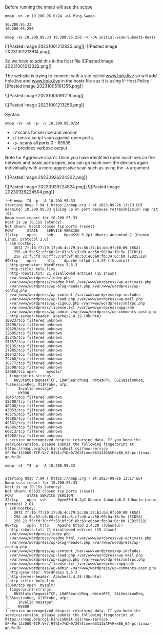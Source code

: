 Before running the nmap will see the scope 
```
nmap -sn -n 10.200.95.0/24 -oA Ping-Sweep

10.200.95.33
10.200.95.250

nmap -sS 10.200.95.33 10.200.95.250 -v -oA Initial-Scan-Subnet1-Hosts
```
![[Pasted image 20231001212830.png]]
![[Pasted image 20231001212914.png]]

So we have to add this in the host file
![[Pasted image 20231001213322.png]]

The website is trying to connect with a site called www.holo.live 
so will add holo.live and www.holo.live in the hosts file cuz it is using V-Host Policy
![[Pasted image 20231005191355.png]]

![[Pasted image 20231005191219.png]]

![[Pasted image 20231001213256.png]]


Syntax: 
```
nmap -sV -sC -p- -v 10.200.95.0/24
```

- `sV` scans for service and version
- `sC` runs a script scan against open ports.
- `-p-` scans all ports 0 - 65535
- `-v` provides verbose output

Note for Aggresive scan's
Once you have identified open machines on the network and basic ports open, you can go back over the devices again individually with a more aggressive scan such as using the `-A` argument.

![[Pasted image 20230926224302.png]]

![[Pasted image 20230926224524.png]]
![[Pasted image 20230926224504.png]]

```
└─# nmap -T4 -p- -A 10.200.95.33        
Starting Nmap 7.94 ( https://nmap.org ) at 2023-09-26 13:13 EDT
Warning: 10.200.95.33 giving up on port because retransmission cap hit (6).
Nmap scan report for 10.200.95.33
Host is up (0.15s latency).
Not shown: 65510 closed tcp ports (reset)
PORT      STATE    SERVICE VERSION
22/tcp    open     ssh     OpenSSH 8.2p1 Ubuntu 4ubuntu0.2 (Ubuntu Linux; protocol 2.0)
| ssh-hostkey: 
|   3072 7f:16:f7:29:17:d6:4c:79:3c:06:37:b1:bd:9f:00:09 (RSA)
|   256 a0:5b:52:c5:60:2c:83:a5:c7:d0:ac:50:99:0a:f8:5e (ECDSA)
|_  256 22:f5:fd:70:ff:53:bf:9f:8b:b3:e6:a0:fb:34:0c:b0 (ED25519)
80/tcp    open     http    Apache httpd 2.4.29 ((Ubuntu))
|_http-generator: WordPress 5.5.3
|_http-title: holo.live
| http-robots.txt: 21 disallowed entries (15 shown)
| /var/www/wordpress/index.php 
| /var/www/wordpress/readme.html /var/www/wordpress/wp-activate.php 
| /var/www/wordpress/wp-blog-header.php /var/www/wordpress/wp-config.php 
| /var/www/wordpress/wp-content /var/www/wordpress/wp-includes 
| /var/www/wordpress/wp-load.php /var/www/wordpress/wp-mail.php 
| /var/www/wordpress/wp-signup.php /var/www/wordpress/xmlrpc.php 
| /var/www/wordpress/license.txt /var/www/wordpress/upgrade 
|_/var/www/wordpress/wp-admin /var/www/wordpress/wp-comments-post.php
|_http-server-header: Apache/2.4.29 (Ubuntu)
10923/tcp filtered unknown
15396/tcp filtered unknown
19829/tcp filtered unknown
22605/tcp filtered unknown
25245/tcp filtered unknown
25357/tcp filtered unknown
26135/tcp filtered unknown
27885/tcp filtered unknown
29242/tcp filtered unknown
29408/tcp filtered unknown
30777/tcp filtered unknown
32308/tcp filtered unknown
33060/tcp open     mysqlx?
| fingerprint-strings: 
|   DNSStatusRequestTCP, LDAPSearchReq, NotesRPC, SSLSessionReq, TLSSessionReq, X11Probe, afp: 
|     Invalid message"
|_    HY000
36457/tcp filtered unknown
38700/tcp filtered unknown
40208/tcp filtered unknown
43053/tcp filtered unknown
45575/tcp filtered unknown
49285/tcp filtered unknown
49361/tcp filtered unknown
49545/tcp filtered unknown
60213/tcp filtered unknown
64902/tcp filtered unknown
1 service unrecognized despite returning data. If you know the service/version, please submit the following fingerprint at https://nmap.org/cgi-bin/submit.cgi?new-service :
SF-Port33060-TCP:V=7.94%I=7%D=9/26%Time=651313DA%P=x86_64-pc-linux-gnu%r(N

```

```
nmap -sS -T4 -p- -A 10.200.95.33  


Starting Nmap 7.94 ( https://nmap.org ) at 2023-09-26 13:17 EDT
Nmap scan report for 10.200.95.33
Host is up (0.15s latency).
Not shown: 65532 closed tcp ports (reset)
PORT      STATE SERVICE VERSION
22/tcp    open  ssh     OpenSSH 8.2p1 Ubuntu 4ubuntu0.2 (Ubuntu Linux; protocol 2.0)
| ssh-hostkey: 
|   3072 7f:16:f7:29:17:d6:4c:79:3c:06:37:b1:bd:9f:00:09 (RSA)
|   256 a0:5b:52:c5:60:2c:83:a5:c7:d0:ac:50:99:0a:f8:5e (ECDSA)
|_  256 22:f5:fd:70:ff:53:bf:9f:8b:b3:e6:a0:fb:34:0c:b0 (ED25519)
80/tcp    open  http    Apache httpd 2.4.29 ((Ubuntu))
| http-robots.txt: 21 disallowed entries (15 shown)
| /var/www/wordpress/index.php 
| /var/www/wordpress/readme.html /var/www/wordpress/wp-activate.php 
| /var/www/wordpress/wp-blog-header.php /var/www/wordpress/wp-config.php 
| /var/www/wordpress/wp-content /var/www/wordpress/wp-includes 
| /var/www/wordpress/wp-load.php /var/www/wordpress/wp-mail.php 
| /var/www/wordpress/wp-signup.php /var/www/wordpress/xmlrpc.php 
| /var/www/wordpress/license.txt /var/www/wordpress/upgrade 
|_/var/www/wordpress/wp-admin /var/www/wordpress/wp-comments-post.php
|_http-generator: WordPress 5.5.3
|_http-server-header: Apache/2.4.29 (Ubuntu)
|_http-title: holo.live
33060/tcp open  mysqlx?
| fingerprint-strings: 
|   DNSStatusRequestTCP, LDAPSearchReq, NotesRPC, SSLSessionReq, TLSSessionReq, X11Probe, afp: 
|     Invalid message"
|_    HY000
1 service unrecognized despite returning data. If you know the service/version, please submit the following fingerprint at https://nmap.org/cgi-bin/submit.cgi?new-service :
SF-Port33060-TCP:V=7.94%I=7%D=9/26%Time=651315AF%P=x86_64-pc-linux-gnu%r(N

```

